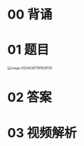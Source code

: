 # 00 背诵



# 01 题目

<img src="https://cvp.oss-cn-shanghai.aliyuncs.com/picgo/202403071915781.png" alt="image-20240307191509725" style="zoom:50%;" />



# 02 答案







# 03 视频解析



